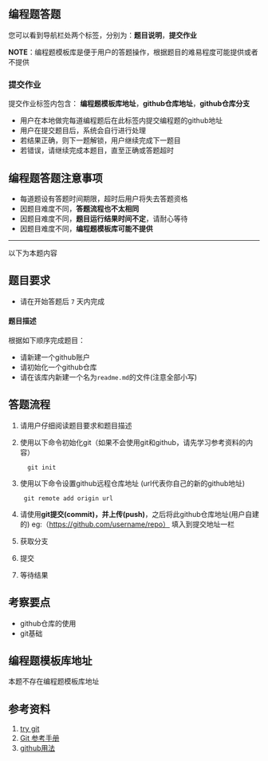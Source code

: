 ## 编程题答题

您可以看到导航栏处两个标签，分别为：**题目说明**，**提交作业**

**NOTE**：编程题模板库是便于用户的答题操作，根据题目的难易程度可能提供或者不提供
### 提交作业

提交作业标签内包含：
**编程题模板库地址**，**github仓库地址**，**github仓库分支**

- 用户在本地做完每道编程题后在此标签内提交编程题的github地址
- 用户在提交题目后，系统会自行进行处理
- 若结果正确，则下一题解锁，用户继续完成下一题目
- 若错误，请继续完成本题目，直至正确或答题超时

## 编程题答题注意事项
- 每道题设有答题时间期限，超时后用户将失去答题资格
- 因题目难度不同，**答题流程也不太相同**
- 因题目难度不同，**题目运行结果时间不定**，请耐心等待
- 因题目难度不同，**编程题模板库可能不提供**

---------------------------------------------------
以下为本题内容

## 题目要求
- 请在开始答题后 `7` 天内完成

#### 题目描述
根据如下顺序完成题目：
- 请新建一个github账户
- 请初始化一个github仓库
- 请在该库内新建一个名为`readme.md`的文件(注意全部小写)

## 答题流程
1. 请用户仔细阅读题目要求和题目描述
2. 使用以下命令初始化git（如果不会使用git和github，请先学习参考资料的内容）

    ```
      git init
    ```

3. 使用以下命令设置github远程仓库地址 (url代表你自己的新的github地址)

	```
	 git remote add origin url
	```
4. 请使用**git提交(commit)，**并**上传(push)**，之后将此github仓库地址(用户自建的) eg:（https://github.com/username/repo） 填入到提交地址一栏

5. 获取分支

6. 提交

7. 等待结果

## 考察要点
- github仓库的使用
- git基础

## 编程题模板库地址
本题不存在编程题模板库地址

## 参考资料
1. [try git](https://try.github.io/levels/1/challenges/1)
2. [Git 参考手册](http://gitref.org/zh/index.html)
3. [github用法](https://guides.github.com/activities/hello-world/)
